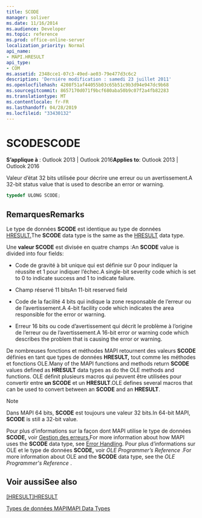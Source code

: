 ```yaml
---
title: SCODE
manager: soliver
ms.date: 11/16/2014
ms.audience: Developer
ms.topic: reference
ms.prod: office-online-server
localization_priority: Normal
api_name:
- MAPI.HRESULT
api_type:
- COM
ms.assetid: 2348cce1-07c3-49ed-ae03-79e477d3c6c2
description: 'Derniére modification : samedi 23 juillet 2011'
ms.openlocfilehash: 4208f51af44055b03c65b51c9b3d94e947dc9b68
ms.sourcegitcommit: 8657170d071f9bcf680aba50b9c07f2a4fb82283
ms.translationtype: MT
ms.contentlocale: fr-FR
ms.lasthandoff: 04/28/2019
ms.locfileid: "33430132"
---
```

# <a name="scode"></a><span data-ttu-id="9ce1d-103">SCODE</span><span class="sxs-lookup"><span data-stu-id="9ce1d-103">SCODE</span></span>

<span data-ttu-id="9ce1d-104">**S’applique à** : Outlook 2013 | Outlook 2016</span><span class="sxs-lookup"><span data-stu-id="9ce1d-104">**Applies to**: Outlook 2013 | Outlook 2016</span></span> 
  
<span data-ttu-id="9ce1d-105">Valeur d’état 32 bits utilisée pour décrire une erreur ou un avertissement.</span><span class="sxs-lookup"><span data-stu-id="9ce1d-105">A 32-bit status value that is used to describe an error or warning.</span></span> 
  
```cpp
typedef ULONG SCODE;

```

## <a name="remarks"></a><span data-ttu-id="9ce1d-106">Remarques</span><span class="sxs-lookup"><span data-stu-id="9ce1d-106">Remarks</span></span>

<span data-ttu-id="9ce1d-107">Le type de données **SCODE** est identique au type de données [HRESULT.](hresult.md)</span><span class="sxs-lookup"><span data-stu-id="9ce1d-107">The **SCODE** data type is the same as the [HRESULT](hresult.md) data type.</span></span> 
  
<span data-ttu-id="9ce1d-108">Une **valeur SCODE** est divisée en quatre champs :</span><span class="sxs-lookup"><span data-stu-id="9ce1d-108">An **SCODE** value is divided into four fields:</span></span> 
  
- <span data-ttu-id="9ce1d-109">Code de gravité à bit unique qui est définie sur 0 pour indiquer la réussite et 1 pour indiquer l’échec.</span><span class="sxs-lookup"><span data-stu-id="9ce1d-109">A single-bit severity code which is set to 0 to indicate success and 1 to indicate failure.</span></span>
    
- <span data-ttu-id="9ce1d-110">Champ réservé 11 bits</span><span class="sxs-lookup"><span data-stu-id="9ce1d-110">An 11-bit reserved field</span></span>
    
- <span data-ttu-id="9ce1d-111">Code de la facilité 4 bits qui indique la zone responsable de l’erreur ou de l’avertissement.</span><span class="sxs-lookup"><span data-stu-id="9ce1d-111">A 4-bit facility code which indicates the area responsible for the error or warning.</span></span>
    
- <span data-ttu-id="9ce1d-112">Erreur 16 bits ou code d’avertissement qui décrit le problème à l’origine de l’erreur ou de l’avertissement.</span><span class="sxs-lookup"><span data-stu-id="9ce1d-112">A 16-bit error or warning code which describes the problem that is causing the error or warning.</span></span>
    
<span data-ttu-id="9ce1d-113">De nombreuses fonctions et méthodes MAPI retournent des valeurs **SCODE** définies en tant que types de données **HRESULT,** tout comme les méthodes et fonctions OLE.</span><span class="sxs-lookup"><span data-stu-id="9ce1d-113">Many of the MAPI functions and methods return **SCODE** values defined as **HRESULT** data types as do the OLE methods and functions.</span></span> <span data-ttu-id="9ce1d-114">OLE définit plusieurs macros qui peuvent être utilisées pour convertir entre **un SCODE** et un **HRESULT**.</span><span class="sxs-lookup"><span data-stu-id="9ce1d-114">OLE defines several macros that can be used to convert between an **SCODE** and an **HRESULT**.</span></span>
  
> [!NOTE]
> <span data-ttu-id="9ce1d-115">Dans MAPI 64 bits, **SCODE** est toujours une valeur 32 bits.</span><span class="sxs-lookup"><span data-stu-id="9ce1d-115">In 64-bit MAPI, **SCODE** is still a 32-bit value.</span></span> 
  
<span data-ttu-id="9ce1d-116">Pour plus d’informations sur la façon dont MAPI utilise le type de données **SCODE,** voir [Gestion des erreurs.](error-handling-in-mapi.md)</span><span class="sxs-lookup"><span data-stu-id="9ce1d-116">For more information about how MAPI uses the **SCODE** data type, see [Error Handling](error-handling-in-mapi.md).</span></span> <span data-ttu-id="9ce1d-117">Pour plus d’informations sur OLE et le type de données **SCODE,** voir  *OLE Programmer’s Reference*  .</span><span class="sxs-lookup"><span data-stu-id="9ce1d-117">For more information about OLE and the **SCODE** data type, see the  *OLE Programmer's Reference*  .</span></span> 
  
## <a name="see-also"></a><span data-ttu-id="9ce1d-118">Voir aussi</span><span class="sxs-lookup"><span data-stu-id="9ce1d-118">See also</span></span>



<span data-ttu-id="9ce1d-119">[[HRESULT]](hresult.md)</span><span class="sxs-lookup"><span data-stu-id="9ce1d-119">[HRESULT](hresult.md)</span></span>


[<span data-ttu-id="9ce1d-120">Types de données MAPI</span><span class="sxs-lookup"><span data-stu-id="9ce1d-120">MAPI Data Types</span></span>](mapi-data-types.md)

